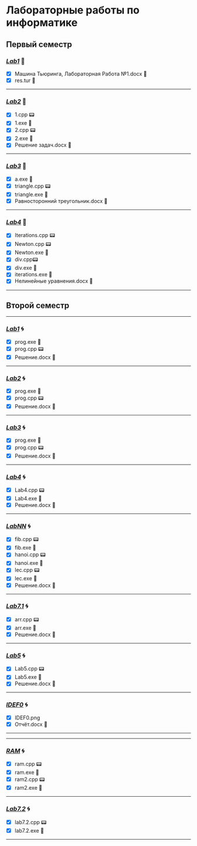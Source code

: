 # **Лабораторные работы по информатике**
## **Первый семестр**
### [_Lab1_](https://github.com/echo1nfin/Labs/tree/main/%D0%9B%D0%B0%D0%B1%D0%BE%D1%80%D0%B0%D1%82%D0%BE%D1%80%D0%BD%D1%8B%D0%B5%20%D1%80%D0%B0%D0%B1%D0%BE%D1%82%D1%8B%201%20%D1%81%D0%B5%D0%BC%D0%B5%D1%81%D1%82%D1%80/Lab1) :milky_way:
- [X] Машина Тьюринга, Лабораторная Работа №1.docx :page_facing_up:
- [X] res.tur :bookmark_tabs:
___
### [_Lab2_](https://github.com/echo1nfin/Labs/tree/main/%D0%9B%D0%B0%D0%B1%D0%BE%D1%80%D0%B0%D1%82%D0%BE%D1%80%D0%BD%D1%8B%D0%B5%20%D1%80%D0%B0%D0%B1%D0%BE%D1%82%D1%8B%201%20%D1%81%D0%B5%D0%BC%D0%B5%D1%81%D1%82%D1%80/Lab2) :milky_way:
- [X] 1.cpp :pager:
- [X] 1.exe :notebook_with_decorative_cover:
- [X] 2.cpp :pager:
- [X] 2.exe :notebook_with_decorative_cover:
- [X] Решение задач.docx :page_facing_up:
___
### [_Lab3_](https://github.com/echo1nfin/Labs/tree/main/%D0%9B%D0%B0%D0%B1%D0%BE%D1%80%D0%B0%D1%82%D0%BE%D1%80%D0%BD%D1%8B%D0%B5%20%D1%80%D0%B0%D0%B1%D0%BE%D1%82%D1%8B%201%20%D1%81%D0%B5%D0%BC%D0%B5%D1%81%D1%82%D1%80/Lab3) :milky_way:
- [X] a.exe :notebook_with_decorative_cover:
- [X] triangle.cpp :pager:
- [X] triangle.exe :notebook_with_decorative_cover:
- [X] Равносторонний треугольник.docx :page_facing_up:
___
### [_Lab4_](https://github.com/echo1nfin/Labs/tree/main/%D0%9B%D0%B0%D0%B1%D0%BE%D1%80%D0%B0%D1%82%D0%BE%D1%80%D0%BD%D1%8B%D0%B5%20%D1%80%D0%B0%D0%B1%D0%BE%D1%82%D1%8B%201%20%D1%81%D0%B5%D0%BC%D0%B5%D1%81%D1%82%D1%80/Lab4) :milky_way:
- [X] Iterations.cpp :pager:
- [X] Newton.cpp :pager:
- [X] Newton.exe :notebook_with_decorative_cover:
- [X] div.cpp:pager:
- [X] div.exe :notebook_with_decorative_cover:
- [X] iterations.exe :notebook_with_decorative_cover:
- [X] Нелинейные уравнения.docx :page_facing_up:
___
## **Второй семестр**
___
### [_Lab1_](https://github.com/echo1nfin/Labs/tree/main/%D0%9B%D0%B0%D0%B1%D0%BE%D1%80%D0%B0%D1%82%D0%BE%D1%80%D0%BD%D1%8B%D0%B5%20%D1%80%D0%B0%D0%B1%D0%BE%D1%82%D1%8B%202%20%D1%81%D0%B5%D0%BC%D0%B5%D1%81%D1%82%D1%80/Lab1) :cyclone:
- [X] prog.exe :notebook_with_decorative_cover:
- [X] prog.cpp :pager:
- [X] Решение.docx :page_facing_up:
___
### [_Lab2_](https://github.com/echo1nfin/Labs/tree/main/%D0%9B%D0%B0%D0%B1%D0%BE%D1%80%D0%B0%D1%82%D0%BE%D1%80%D0%BD%D1%8B%D0%B5%20%D1%80%D0%B0%D0%B1%D0%BE%D1%82%D1%8B%202%20%D1%81%D0%B5%D0%BC%D0%B5%D1%81%D1%82%D1%80/Lab2) :cyclone:
- [X] prog.exe :notebook_with_decorative_cover:
- [X] prog.cpp :pager:
- [X] Решение.docx :page_facing_up:
___
### [_Lab3_](https://github.com/echo1nfin/Labs/tree/main/%D0%9B%D0%B0%D0%B1%D0%BE%D1%80%D0%B0%D1%82%D0%BE%D1%80%D0%BD%D1%8B%D0%B5%20%D1%80%D0%B0%D0%B1%D0%BE%D1%82%D1%8B%202%20%D1%81%D0%B5%D0%BC%D0%B5%D1%81%D1%82%D1%80/Lab3) :cyclone:
- [X] prog.exe :notebook_with_decorative_cover:
- [X] prog.cpp :pager:
- [X] Решение.docx :page_facing_up:
___
### [_Lab4_](https://github.com/echo1nfin/Labs/tree/main/%D0%9B%D0%B0%D0%B1%D0%BE%D1%80%D0%B0%D1%82%D0%BE%D1%80%D0%BD%D1%8B%D0%B5%20%D1%80%D0%B0%D0%B1%D0%BE%D1%82%D1%8B%202%20%D1%81%D0%B5%D0%BC%D0%B5%D1%81%D1%82%D1%80/Lab4) :cyclone:
- [X] Lab4.cpp :pager:
- [X] Lab4.exe :notebook_with_decorative_cover:
- [X] Решение.docx :page_facing_up:
___
### [_LabNN_](https://github.com/echo1nfin/Labs/tree/main/%D0%9B%D0%B0%D0%B1%D0%BE%D1%80%D0%B0%D1%82%D0%BE%D1%80%D0%BD%D1%8B%D0%B5%20%D1%80%D0%B0%D0%B1%D0%BE%D1%82%D1%8B%202%20%D1%81%D0%B5%D0%BC%D0%B5%D1%81%D1%82%D1%80/LabNN) :cyclone:
- [X] fib.cpp :pager:
- [X] fib.exe :notebook_with_decorative_cover:
- [X] hanoi.cpp :pager:
- [X] hanoi.exe :notebook_with_decorative_cover:
- [X] lec.cpp :pager:
- [X] lec.exe :notebook_with_decorative_cover:
- [X] Решение.docx :page_facing_up:
___
### [_Lab7.1_](https://github.com/echo1nfin/Labs/tree/main/%D0%9B%D0%B0%D0%B1%D0%BE%D1%80%D0%B0%D1%82%D0%BE%D1%80%D0%BD%D1%8B%D0%B5%20%D1%80%D0%B0%D0%B1%D0%BE%D1%82%D1%8B%202%20%D1%81%D0%B5%D0%BC%D0%B5%D1%81%D1%82%D1%80/Lab7.1) :cyclone:
- [X] arr.cpp :pager:
- [X] arr.exe :notebook_with_decorative_cover:
- [X] Решение.docx :page_facing_up:
___
### [_Lab5_](https://github.com/echo1nfin/Labs/tree/main/%D0%9B%D0%B0%D0%B1%D0%BE%D1%80%D0%B0%D1%82%D0%BE%D1%80%D0%BD%D1%8B%D0%B5%20%D1%80%D0%B0%D0%B1%D0%BE%D1%82%D1%8B%202%20%D1%81%D0%B5%D0%BC%D0%B5%D1%81%D1%82%D1%80/Lab5) :cyclone:
- [X] Lab5.cpp :pager:
- [X] Lab5.exe :notebook_with_decorative_cover:
- [X] Решение.docx :page_facing_up:
___
### [_IDEF0_](https://github.com/echo1nfin/Labs/tree/main/%D0%9B%D0%B0%D0%B1%D0%BE%D1%80%D0%B0%D1%82%D0%BE%D1%80%D0%BD%D1%8B%D0%B5%20%D1%80%D0%B0%D0%B1%D0%BE%D1%82%D1%8B%202%20%D1%81%D0%B5%D0%BC%D0%B5%D1%81%D1%82%D1%80/IDEF0) :cyclone:
- [X] IDEF0.png
- [X] Отчёт.docx :page_facing_up:
___
___
### [_RAM_](https://github.com/echo1nfin/Labs/tree/main/%D0%9B%D0%B0%D0%B1%D0%BE%D1%80%D0%B0%D1%82%D0%BE%D1%80%D0%BD%D1%8B%D0%B5%20%D1%80%D0%B0%D0%B1%D0%BE%D1%82%D1%8B%202%20%D1%81%D0%B5%D0%BC%D0%B5%D1%81%D1%82%D1%80/RAM) :cyclone:
- [X] ram.cpp :pager:
- [X] ram.exe :notebook_with_decorative_cover:
- [X] ram2.cpp :pager:
- [X] ram2.exe :notebook_with_decorative_cover:
___
### [_Lab7.2_](https://github.com/echo1nfin/Labs/tree/main/%D0%9B%D0%B0%D0%B1%D0%BE%D1%80%D0%B0%D1%82%D0%BE%D1%80%D0%BD%D1%8B%D0%B5%20%D1%80%D0%B0%D0%B1%D0%BE%D1%82%D1%8B%202%20%D1%81%D0%B5%D0%BC%D0%B5%D1%81%D1%82%D1%80/Lab7.2) :cyclone:
- [X] lab7.2.cpp :pager:
- [X] lab7.2.exe :notebook_with_decorative_cover:
___
